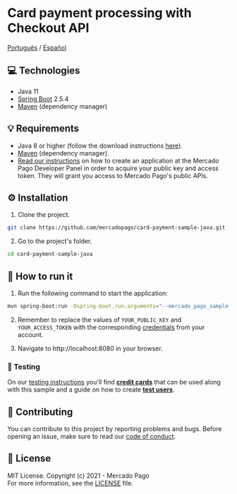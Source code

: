 # Card payment processing with Checkout API
[Português](README.pt.md) / [Español](README.es.md)

## :computer: Technologies
- Java 11
- [Spring Boot](https://spring.io/projects/spring-boot) 2.5.4
- [Maven](https://maven.apache.org/) (dependency manager)

## 💡 Requirements
- Java 8 or higher (follow the download instructions [here](https://java.com/en/download/help/download_options.html)).
- [Maven](https://maven.apache.org/) (dependency manager).
- [Read our instructions](https://www.mercadopago.com/developers/en/guides/overview#bookmark_el_desarrollo_con_c%C3%B3digo) on how to create an application at the Mercado Pago Developer Panel in order to acquire your public key and access token. They will grant you access to Mercado Pago's public APIs.

## :gear: Installation
1. Clone the project.
```bash
git clone https://github.com/mercadopago/card-payment-sample-java.git
```

2. Go to the project's folder.
```bash
cd card-payment-sample-java
```

## 🌟 How to run it
1. Run the following command to start the application:
```bash
mvn spring-boot:run -Dspring-boot.run.arguments="--mercado_pago_sample_public_key=YOUR_PUBLIC_KEY --mercado_pago_sample_access_token=YOUR_ACCESS_TOKEN"
``` 

2. Remember to replace the values of `YOUR_PUBLIC_KEY` and `YOUR_ACCESS_TOKEN` with the corresponding [credentials](https://www.mercadopago.com/developers/panel) from your account.

3. Navigate to http://localhost:8080 in your browser.

### :test_tube: Testing
On our [testing instructions](https://www.mercadopago.com/developers/en/guides/online-payments/checkout-api/testing) you'll find **[credit cards](https://www.mercadopago.com/developers/en/guides/online-payments/checkout-api/testing#bookmark_test_cards)** that can be used along with this sample and a guide on how to create **[test users](https://www.mercadopago.com/developers/en/guides/online-payments/checkout-api/testing#bookmark_how_to_create_users)**.

## :handshake: Contributing
You can contribute to this project by reporting problems and bugs. Before opening an issue, make sure to read our [code of conduct](CODE_OF_CONDUCT.md).

## :bookmark: License
MIT License. Copyright (c) 2021 - Mercado Pago <br/>
For more information, see the [LICENSE](LICENSE) file.